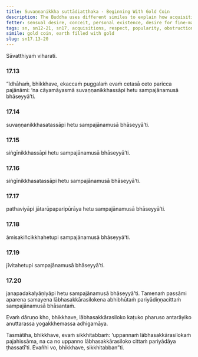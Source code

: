 ```yaml
---
title: Suvaṇṇanikkha suttādiaṭṭhaka - Beginning With Gold Coin
description: The Buddha uses different similes to explain how acquisitions, respect, and popularity are harsh, bitter, and severe, obstructing the attainment of the unsurpassed safety from bondage.
fetter: sensual desire, conceit, personal existence, desire for fine-material existence, desire for immaterial existence, ignorance
tags: sn, sn12-21, sn17, acquisitions, respect, popularity, obstruction, gold coin, worldly benefit, sensual desire
simile: gold coin, earth filled with gold
slug: sn17.13-20
---
```


Sāvatthiyaṁ viharati.

### 17.13

“Idhāhaṁ, bhikkhave, ekaccaṁ puggalaṁ evaṁ cetasā ceto paricca pajānāmi: ‘na cāyamāyasmā suvaṇṇanikkhassāpi hetu sampajānamusā bhāseyyā’ti.

### 17.14

suvaṇṇanikkhasatassāpi hetu sampajānamusā bhāseyyā’ti.

### 17.15

siṅgīnikkhassāpi hetu sampajānamusā bhāseyyā’ti.

### 17.16

siṅgīnikkhasatassāpi hetu sampajānamusā bhāseyyā’ti.

### 17.17

pathaviyāpi jātarūpaparipūrāya hetu sampajānamusā bhāseyyā’ti.

### 17.18

āmisakiñcikkhahetupi sampajānamusā bhāseyyā’ti.

### 17.19

jīvitahetupi sampajānamusā bhāseyyā’ti.

### 17.20

janapadakalyāṇiyāpi hetu sampajānamusā bhāseyyā'ti. Tamenaṁ passāmi aparena samayena lābhasakkārasilokena abhibhūtaṁ pariyādiṇṇacittaṁ sampajānamusā bhāsantaṁ.

Evaṁ dāruṇo kho, bhikkhave, lābhasakkārasiloko kaṭuko pharuso antarāyiko anuttarassa yogakkhemassa adhigamāya.

Tasmātiha, bhikkhave, evaṁ sikkhitabbaṁ: ‘uppannaṁ lābhasakkārasilokaṁ pajahissāma, na ca no uppanno lābhasakkārasiloko cittaṁ pariyādāya ṭhassatī’ti. Evañhi vo, bhikkhave, sikkhitabban”ti.
